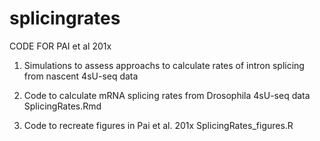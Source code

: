 # splicingrates

CODE FOR PAI et al 201x

1) Simulations to assess approachs to calculate rates of intron splicing from nascent 4sU-seq data

2) Code to calculate mRNA splicing rates from Drosophila 4sU-seq data
     SplicingRates.Rmd

3) Code to recreate figures in Pai et al. 201x
     SplicingRates_figures.R
